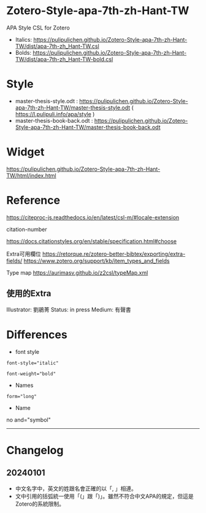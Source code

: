 # Zotero-Style-apa-7th-zh-Hant-TW
APA Style CSL for Zotero

- Italics: https://pulipulichen.github.io/Zotero-Style-apa-7th-zh-Hant-TW/dist/apa-7th-zh_Hant-TW.csl
- Bolds: https://pulipulichen.github.io/Zotero-Style-apa-7th-zh-Hant-TW/dist/apa-7th-zh_Hant-TW-bold.csl

# Style

- master-thesis-style.odt : https://pulipulichen.github.io/Zotero-Style-apa-7th-zh-Hant-TW/master-thesis-style.odt ( https://l.pulipuli.info/apa/style )
- master-thesis-book-back.odt : https://pulipulichen.github.io/Zotero-Style-apa-7th-zh-Hant-TW/master-thesis-book-back.odt

# Widget

https://pulipulichen.github.io/Zotero-Style-apa-7th-zh-Hant-TW/html/index.html

# Reference

https://citeproc-js.readthedocs.io/en/latest/csl-m/#locale-extension

citation-number

https://docs.citationstyles.org/en/stable/specification.html#choose

Extra可用欄位
https://retorque.re/zotero-better-bibtex/exporting/extra-fields/
https://www.zotero.org/support/kb/item_types_and_fields

Type map
https://aurimasv.github.io/z2csl/typeMap.xml

## 使用的Extra

Illustrator: 劉鵑菁
Status: in press
Medium: 有聲書

# Differences

- font style

````
font-style="italic"
````

````
font-weight="bold"
````

- Names

````
form="long"
````

- Name

no and="symbol"

----

# Changelog

## 20240101 

- 中文名字中，英文的姓跟名會正確的以「, 」相連。
- 文中引用的括弧統一使用「(」跟「)」。雖然不符合中文APA的規定，但這是Zotero的系統限制。
